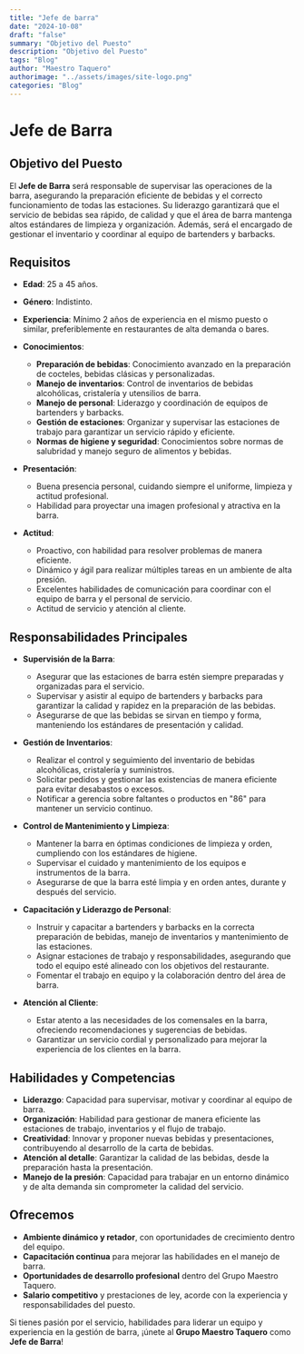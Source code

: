 ```yaml
---
title: "Jefe de barra"
date: "2024-10-08"
draft: "false"
summary: "Objetivo del Puesto"
description: "Objetivo del Puesto"
tags: "Blog"
author: "Maestro Taquero"
authorimage: "../assets/images/site-logo.png"
categories: "Blog"
---
```

# Jefe de Barra

## Objetivo del Puesto
El **Jefe de Barra** será responsable de supervisar las operaciones de la barra, asegurando la preparación eficiente de bebidas y el correcto funcionamiento de todas las estaciones. Su liderazgo garantizará que el servicio de bebidas sea rápido, de calidad y que el área de barra mantenga altos estándares de limpieza y organización. Además, será el encargado de gestionar el inventario y coordinar al equipo de bartenders y barbacks.

## Requisitos

- **Edad**: 25 a 45 años.
- **Género**: Indistinto.
- **Experiencia**: Mínimo 2 años de experiencia en el mismo puesto o similar, preferiblemente en restaurantes de alta demanda o bares.
- **Conocimientos**:
  - **Preparación de bebidas**: Conocimiento avanzado en la preparación de cocteles, bebidas clásicas y personalizadas.
  - **Manejo de inventarios**: Control de inventarios de bebidas alcohólicas, cristalería y utensilios de barra.
  - **Manejo de personal**: Liderazgo y coordinación de equipos de bartenders y barbacks.
  - **Gestión de estaciones**: Organizar y supervisar las estaciones de trabajo para garantizar un servicio rápido y eficiente.
  - **Normas de higiene y seguridad**: Conocimientos sobre normas de salubridad y manejo seguro de alimentos y bebidas.

- **Presentación**:
  - Buena presencia personal, cuidando siempre el uniforme, limpieza y actitud profesional.
  - Habilidad para proyectar una imagen profesional y atractiva en la barra.

- **Actitud**:
  - Proactivo, con habilidad para resolver problemas de manera eficiente.
  - Dinámico y ágil para realizar múltiples tareas en un ambiente de alta presión.
  - Excelentes habilidades de comunicación para coordinar con el equipo de barra y el personal de servicio.
  - Actitud de servicio y atención al cliente.

## Responsabilidades Principales

- **Supervisión de la Barra**:
  - Asegurar que las estaciones de barra estén siempre preparadas y organizadas para el servicio.
  - Supervisar y asistir al equipo de bartenders y barbacks para garantizar la calidad y rapidez en la preparación de las bebidas.
  - Asegurarse de que las bebidas se sirvan en tiempo y forma, manteniendo los estándares de presentación y calidad.

- **Gestión de Inventarios**:
  - Realizar el control y seguimiento del inventario de bebidas alcohólicas, cristalería y suministros.
  - Solicitar pedidos y gestionar las existencias de manera eficiente para evitar desabastos o excesos.
  - Notificar a gerencia sobre faltantes o productos en "86" para mantener un servicio continuo.

- **Control de Mantenimiento y Limpieza**:
  - Mantener la barra en óptimas condiciones de limpieza y orden, cumpliendo con los estándares de higiene.
  - Supervisar el cuidado y mantenimiento de los equipos e instrumentos de la barra.
  - Asegurarse de que la barra esté limpia y en orden antes, durante y después del servicio.

- **Capacitación y Liderazgo de Personal**:
  - Instruir y capacitar a bartenders y barbacks en la correcta preparación de bebidas, manejo de inventarios y mantenimiento de las estaciones.
  - Asignar estaciones de trabajo y responsabilidades, asegurando que todo el equipo esté alineado con los objetivos del restaurante.
  - Fomentar el trabajo en equipo y la colaboración dentro del área de barra.

- **Atención al Cliente**:
  - Estar atento a las necesidades de los comensales en la barra, ofreciendo recomendaciones y sugerencias de bebidas.
  - Garantizar un servicio cordial y personalizado para mejorar la experiencia de los clientes en la barra.

## Habilidades y Competencias

- **Liderazgo**: Capacidad para supervisar, motivar y coordinar al equipo de barra.
- **Organización**: Habilidad para gestionar de manera eficiente las estaciones de trabajo, inventarios y el flujo de trabajo.
- **Creatividad**: Innovar y proponer nuevas bebidas y presentaciones, contribuyendo al desarrollo de la carta de bebidas.
- **Atención al detalle**: Garantizar la calidad de las bebidas, desde la preparación hasta la presentación.
- **Manejo de la presión**: Capacidad para trabajar en un entorno dinámico y de alta demanda sin comprometer la calidad del servicio.

## Ofrecemos

- **Ambiente dinámico y retador**, con oportunidades de crecimiento dentro del equipo.
- **Capacitación continua** para mejorar las habilidades en el manejo de barra.
- **Oportunidades de desarrollo profesional** dentro del Grupo Maestro Taquero.
- **Salario competitivo** y prestaciones de ley, acorde con la experiencia y responsabilidades del puesto.

Si tienes pasión por el servicio, habilidades para liderar un equipo y experiencia en la gestión de barra, ¡únete al **Grupo Maestro Taquero** como **Jefe de Barra**!